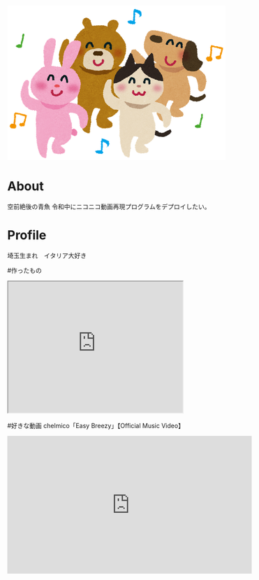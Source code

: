![プロフィール写真](animal_dance.png)

#  About 
空前絶後の青魚
令和中にニコニコ動画再現プログラムをデプロイしたい。


# Profile
埼玉生まれ　イタリア大好き　　


#作ったもの


<iframe src="https://www.openprocessing.org/sketch/825207/embed/" width="400" height="300"　style="text-align: center";"　></iframe>


#好きな動画
chelmico「Easy Breezy」【Official Music Video】
<iframe width="560" height="315" src="https://www.youtube.com/embed/76sNmqMzUuI?start=75" frameborder="0" allow="accelerometer; autoplay; encrypted-media; gyroscope; picture-in-picture" allowfullscreen></iframe>
